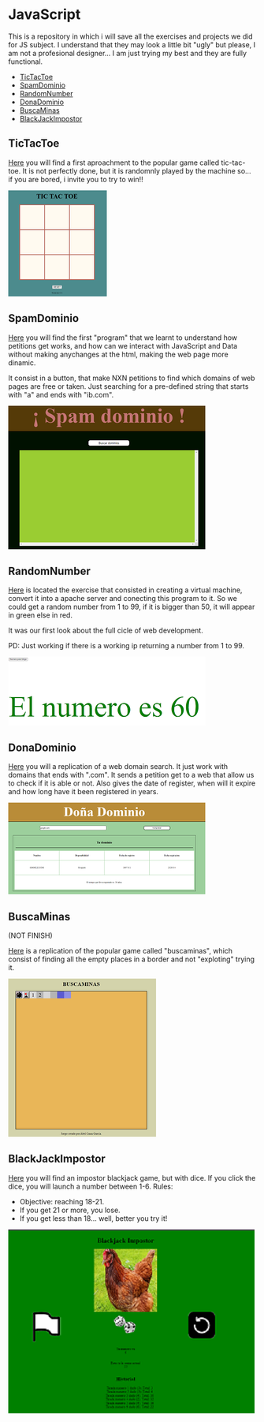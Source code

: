 # JavaScript

This is a repository in which i will save all the exercises and projects we did for JS subject. I understand that they may look a little bit "ugly" but please, I am not a profesional designer... I am just trying my best and they are fully functional.

* [TicTacToe](#tictactoe)
* [SpamDominio](#spamdominio)
* [RandomNumber](#randomnumber)
* [DonaDominio](#donadominio)
* [BuscaMinas](#buscaminas)
* [BlackJackImpostor](#blackjackimpostor)

## TicTacToe

[Here](./projects/tictactoe/) you will find a first aproachment to the popular game called tic-tac-toe. It is not perfectly done, but it is randomnly played by the machine so... if you are bored, i invite you to try to win!!

![game](./doc/tictactoe.png)

## SpamDominio

[Here](./projects/spamdominio/) you will find the first "program" that we learnt to understand how petitions get works, and how can we interact with JavaScript and Data without making anychanges at the html, making the web page more dinamic.

It consist in a button, that make NXN petitions to find which domains of web pages are free or taken. Just searching for a pre-defined string that starts with "a" and ends with "ib.com".

![spam](./doc/spamdominio.png)

## RandomNumber

[Here](./projects/random-number/) is located the exercise that consisted in creating a virtual machine, convert it into a apache server and conecting this program to it. So we could get a random number from 1 to 99, if it is bigger than 50, it will appear in green else in red.

It was our first look about the full cicle of web development.

PD: Just working if there is a working ip returning a number from 1 to 99.

![bingo](./doc/bingo.png)

## DonaDominio

[Here](./projects/donadominio/) you will a replication of a web domain search. It just work with domains that ends with ".com". It sends a petition get to a web that allow us to check if it is able or not. Also gives the date of register, when will it expire and how long have it been registered in years.

![donadominio](./doc/donadominio.png)

## BuscaMinas

(NOT FINISH)

[Here](./projects/buscaminas/) is a replication of the popular game called "buscaminas", which consist of finding all the empty places in a border and not "exploting" trying it.

![buscaminas](./doc/buscaminas.png)

## BlackJackImpostor

[Here](./projects/blackjack-impostor/) you will find an impostor blackjack game, but with dice. If you click the dice, you will launch a number between 1-6. Rules:

* Objective: reaching 18-21.
* If you get 21 or more, you lose.
* If you get less than 18... well, better you try it!

![blackjack-impostor](./doc/blackjack-impostor.png)
